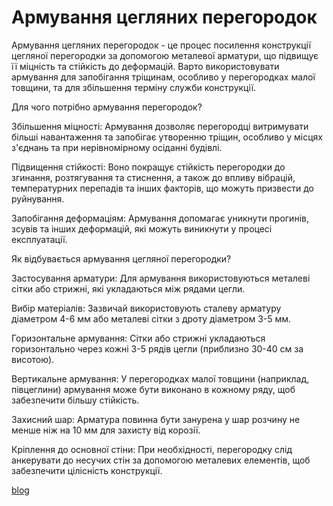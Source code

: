 # Армування цегляних перегородок 

Армування цегляних перегородок - це процес посилення конструкції цегляної перегородки за допомогою металевої арматури, що підвищує її міцність та стійкість до деформацій. Варто використовувати армування для запобігання тріщинам, особливо у перегородках малої товщини, та для збільшення терміну служби конструкції. 

Для чого потрібно армування перегородок?

Збільшення міцності:
Армування дозволяє перегородці витримувати більші навантаження та запобігає утворенню тріщин, особливо у місцях з'єднань та при нерівномірному осіданні будівлі.

Підвищення стійкості:
Воно покращує стійкість перегородки до згинання, розтягування та стиснення, а також до впливу вібрацій, температурних перепадів та інших факторів, що можуть призвести до руйнування.

Запобігання деформаціям:
Армування допомагає уникнути прогинів, зсувів та інших деформацій, які можуть виникнути у процесі експлуатації. 

Як відбувається армування цегляної перегородки?

Застосування арматури:
Для армування використовуються металеві сітки або стрижні, які укладаються між рядами цегли. 

Вибір матеріалів:
Зазвичай використовують сталеву арматуру діаметром 4-6 мм або металеві сітки з дроту діаметром 3-5 мм. 

Горизонтальне армування:
Сітки або стрижні укладаються горизонтально через кожні 3-5 рядів цегли (приблизно 30-40 см за висотою). 

Вертикальне армування:
У перегородках малої товщини (наприклад, півцеглини) армування може бути виконано в кожному ряду, щоб забезпечити більшу стійкість. 

Захисний шар:
Арматура повинна бути занурена у шар розчину не менше ніж на 10 мм для захисту від корозії. 

Кріплення до основної стіни:
При необхідності, перегородку слід анкерувати до несучих стін за допомогою металевих елементів, щоб забезпечити цілісність конструкції. 

[blog](https://veretuk.blogspot.com/p/1_8.html) 
